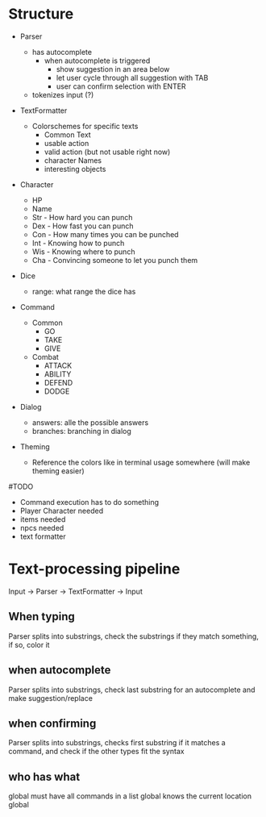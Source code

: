 # Structure
* Parser
	* has autocomplete
		* when autocomplete is triggered
			* show suggestion in an area below
			* let user cycle through all suggestion with TAB
			* user can confirm selection with ENTER
	* tokenizes input (?)
* TextFormatter
	* Colorschemes for specific texts
		* Common Text
		* usable action
		* valid action (but not usable right now)
		* character Names
		* interesting objects
* Character
	* HP
	* Name
	* Str - How hard you can punch
	* Dex - How fast you can punch
	* Con - How many times you can be punched
	* Int - Knowing how to punch
	* Wis - Knowing where to punch
	* Cha - Convincing someone to let you punch them
* Dice
	* range: what range the dice has
* Command
	* Common
		* GO
		* TAKE
		* GIVE
	* Combat
		* ATTACK
		* ABILITY
		* DEFEND
		* DODGE
* Dialog
	* answers: alle the possible answers
	* branches: branching in dialog

* Theming
	* Reference the colors like in terminal usage somewhere (will make theming easier)

#TODO
 * Command execution has to do something
 * Player Character needed
 * items needed
 * npcs needed
 * text formatter


# Text-processing pipeline
Input -> Parser -> TextFormatter -> Input

## When typing
Parser splits into substrings, check the substrings if they match something, if so, color it	

## when autocomplete
Parser splits into substrings, check last substring for an autocomplete and make suggestion/replace

## when confirming
Parser splits into substrings, checks first substring if it matches a command, and check if the other types fit the syntax

## who has what
global must have all commands in a list
global knows the current location
global 
